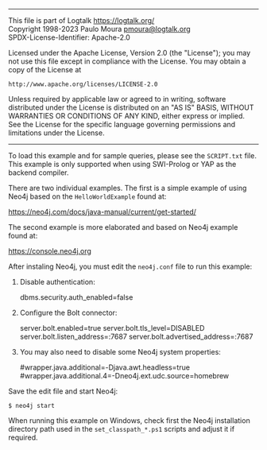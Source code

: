 ________________________________________________________________________

This file is part of Logtalk <https://logtalk.org/>  
Copyright 1998-2023 Paulo Moura <pmoura@logtalk.org>  
SPDX-License-Identifier: Apache-2.0

Licensed under the Apache License, Version 2.0 (the "License");
you may not use this file except in compliance with the License.
You may obtain a copy of the License at

    http://www.apache.org/licenses/LICENSE-2.0

Unless required by applicable law or agreed to in writing, software
distributed under the License is distributed on an "AS IS" BASIS,
WITHOUT WARRANTIES OR CONDITIONS OF ANY KIND, either express or implied.
See the License for the specific language governing permissions and
limitations under the License.
________________________________________________________________________


To load this example and for sample queries, please see the `SCRIPT.txt`
file. This example is only supported when using SWI-Prolog or YAP as the
backend compiler.

There are two individual examples. The first is a simple example of using
Neo4j based on the `HelloWorldExample` found at:

https://neo4j.com/docs/java-manual/current/get-started/

The second example is more elaborated and based on Neo4j example found at:

https://console.neo4j.org

After instaling Neo4j, you must edit the `neo4j.conf` file to run this
example:

1. Disable authentication:

	dbms.security.auth_enabled=false

2. Configure the Bolt connector:

	server.bolt.enabled=true
	server.bolt.tls_level=DISABLED
	server.bolt.listen_address=:7687
	server.bolt.advertised_address=:7687

3. You may also need to disable some Neo4j system properties:

	#wrapper.java.additional=-Djava.awt.headless=true
	#wrapper.java.additional.4=-Dneo4j.ext.udc.source=homebrew

Save the edit file and start Neo4j:

	$ neo4j start

When running this example on Windows, check first the Neo4j installation
directory path used in the `set_classpath_*.ps1` scripts and adjust it if
required.
